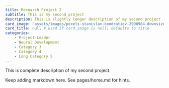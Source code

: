 ```yaml
---
title: Research Project 2
subtitle: This is my second project
description: This is slightly longer description of my second project
card_image: "assets/images/pexels-stanislav-kondratiev-2908984-downsize.jpg"
card_title: null # used if card_image is null; defaults to title
categories: 
    - Project Leader
    - Neural Development
    - Category 3
    - Category 4
    - Long Category 5
---
```


This is complete description of my second project.

Keep adding markdown here. See pages/home.md for hints.

